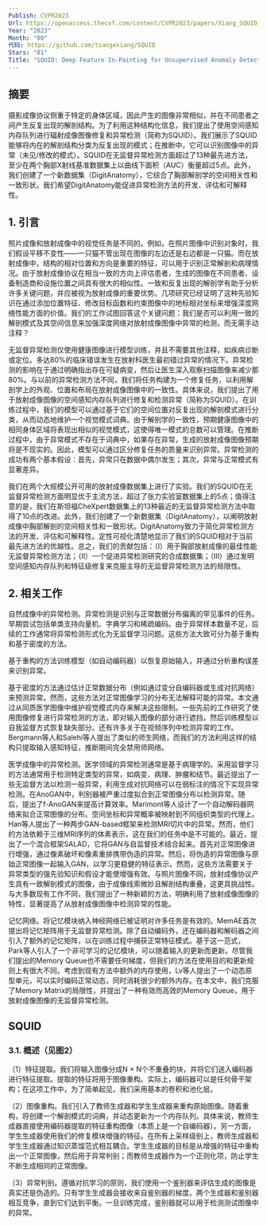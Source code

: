 ```yaml
---
Publish: CVPR2023
Url: https://openaccess.thecvf.com/content/CVPR2023/papers/Xiang_SQUID_Deep_Feature_In-Painting_for_Unsupervised_Anomaly_Detection_CVPR_2023_paper.pdf
Year: "2023"
Month: "00"
代码: https://github.com/tiangexiang/SQUID
Stars: "81"
Title: "SQUID: Deep Feature In-Painting for Unsupervised Anomaly Detection"
---
```

## 摘要

摄影成像协议侧重于特定的身体区域，因此产生的图像非常相似，并在不同患者之间产生反复出现的解剖结构。为了利用这种结构化信息，我们提出了使用空间感知内存队列进行辐射成像图像修复和异常检测（简称为SQUID）。我们展示了SQUID能够将内在的解剖结构分类为反复出现的模式；在推断中，它可以识别图像中的异常（未见/修改的模式）。SQUID在无监督异常检测方面超过了13种最先进方法，至少在两个胸部X射线基准数据集上以曲线下面积（AUC）衡量超过5点。此外，我们创建了一个新数据集（DigitAnatomy），它综合了胸部解剖学的空间相关性和一致形状。我们希望DigitAnatomy能促进异常检测方法的开发、评估和可解释性。

## 1. 引言 

照片成像和放射成像中的视觉任务是不同的。例如，在照片图像中识别对象时，我们假设平移不变性——一只猫不管出现在图像的左边还是右边都是一只猫。而在放射成像中，结构的相对位置和方向是重要的特征，可以用于识别正常解剖和病理情况。由于放射成像协议在相当一致的方向上评估患者，生成的图像在不同患者、设备制造商和设施位置之间具有很大的相似性。一致和反复出现的解剖学有助于分析许多关键问题，并应被视为放射成像的重要优势。几项研究已经证明了这种先验知识在通过添加位置特征、修改目标函数和约束图像中的地标相对坐标来增强深度网络性能方面的价值。我们的工作试图回答这个关键问题：我们是否可以利用一致的解剖模式及其空间信息来加强深度网络对放射成像图像中异常的检测，而无需手动注释？

无监督异常检测仅使用健康图像进行模型训练，并且不需要其他注释，如疾病诊断或定位。多达80%的临床错误发生在放射科医生最初错过异常的情况下。异常检测的影响在于通过明确指出存在可疑病变，然后让医生深入观察扫描图像来减少那80%。与以前的异常检测方法不同，我们将任务构建为一个修复任务，以利用解剖学上的外观、位置和布局在放射成像图像中的一致性。具体来说，我们提出了用于放射成像图像的空间感知内存队列进行修复和检测异常（简称为SQUID）。在训练过程中，我们的模型可以通过基于它们的空间位置对反复出现的解剖模式进行分类，从而动态地维护一个视觉模式词典。由于解剖学的一致性，预期健康图像中的相同身体区域将表现出相似的视觉模式，这使得唯一模式的总数可以管理。在推断过程中，由于异常模式不存在于词典中，如果存在异常，生成的放射成像图像预期将是不现实的。因此，模型可以通过区分修复任务的质量来识别异常。异常检测的成功有两个基本假设：首先，异常只在数据中偶尔发生；其次，异常与正常模式有显著差异。

我们在两个大规模公开可用的放射成像数据集上进行了实验。我们的SQUID在无监督异常检测方面明显优于主流方法，超过了张力实验室数据集上的5点；值得注意的是，我们在斯坦福CheXpert数据集上的13种最近的无监督异常检测方法中取得了10点的改进。此外，我们创建了一个新数据集（DigitAnatomy），以阐明放射成像中胸部解剖的空间相关性和一致形状。DigitAnatomy致力于简化异常检测方法的开发、评估和可解释性。定性可视化清楚地显示了我们的SQUID相对于当前最先进方法的优越性。总之，我们的贡献包括：（I）用于胸部放射成像的最佳性能无监督异常检测方法；（II）一个促进异常检测研究的合成数据集；（III）通过发明空间感知内存队列和特征级修复来克服主导的无监督异常检测方法的局限性。

## 2. 相关工作 

自然成像中的异常检测。异常检测是识别与正常数据分布偏离的罕见事件的任务。早期尝试包括单类支持向量机、字典学习和稀疏编码。由于异常样本数量不足，后续的工作通常将异常检测形式化为无监督学习问题。这些方法大致可分为基于重构和基于密度的方法。

基于重构的方法训练模型（如自动编码器）以恢复原始输入，并通过分析重构误差来识别异常。

基于密度的方法通过估计正常数据分布（例如通过变分自编码器或生成对抗网络）来预测异常。然而，这些方法对正常图像学习的分布无法解释可能的异常。本文通过从同质医学图像中维护视觉模式内存来解决这些限制。一些先前的工作研究了使用图像修复进行异常检测的方法，即对输入图像的部分进行遮挡，然后训练模型以自我监督方式恢复缺失部分。还有许多关于在视频序列中检测异常的工作。Bergmann等人和Salehi等人提出了类似的师生网络，而我们的方法利用这样的结构只提取输入感知特征，推断期间完全禁用师网络。

医学成像中的异常检测。医学领域的异常检测通常是基于病理学的。采用监督学习的方法通常用于检测特定类型的异常，如病变、病理、肿瘤和结节。最近提出了一些无监督方法以检测一般异常，利用生成对抗网络可以在弱标注的情况下实现异常检测。在AnoGAN中，判别器被严重过度拟合到正常图像分布以检测异常。随后，提出了f-AnoGAN来提高计算效率。Marimont等人设计了一个自动解码器网络来拟合正常图像的分布。空间坐标和异常概率被映射到不同组织类型的代理上。Han等人提出了一种两步GAN-based框架来检测MRI切片中的异常。然而，他们的方法依赖于三维MRI序列的体素表示，这在我们的任务中是不可能的。最近，提出了一个混合框架SALAD，它将GAN与自监督技术结合起来。首先对正常图像进行增强，通过像素破坏和像素重排携带伪造的异常。然后，将伪造的异常图像与原始正常图像一起输入GAN，以学习更稳健的特征表示。然而，这些方法需要关于异常类型的强先验知识和假设才能使增强有效。与照片图像不同，放射成像协议产生具有一致解剖模式的图像，由于成像线索微妙且解剖结构重叠，这更具挑战性。与大多数现有工作不同，我们提出了一种新颖的方法，明确利用了放射成像图像的特性，显著提高了从放射成像图像中检测异常的性能。

记忆网络。将记忆模块纳入神经网络已被证明对许多任务是有效的。MemAE首次提出将记忆矩阵用于无监督异常检测。除了自动编码外，还在编码器和解码器之间引入了额外的记忆矩阵，以在训练过程中捕获正常特征模式。基于这一范式，Park等人引入了一个非可学习的记忆模块，可以随着输入的更新而更新。尽管我们提出的Memory Queue也不需要任何梯度，但我们的方法在使用目的和更新规则上有很大不同。考虑到现有方法中额外的内存使用，Lv等人提出了一个动态原型单元，可以实时编码正常动态，同时消耗很少的额外内存。在本文中，我们克服了Memory Matrix的局限性，并提出了一种有效而高效的Memory Queue，用于放射成像图像的无监督异常检测。

  
## SQUID 

### 3.1. 概述（见图2） 

（1）特征提取。我们将输入图像分成N × N个不重叠的块，并将它们送入编码器进行特征提取。提取的特征将用于图像重构。实际上，编码器可以是任何骨干架构；在这项工作中，为了简单起见，我们采用基本的卷积和池化层。 

（2）图像重构。我们引入了教师生成器和学生生成器来重构原始图像。随着重构，将创建一个解剖模式的词典，并动态更新为一个内存队列。具体来说，教师生成器直接使用编码器提取的特征重构图像（本质上是一个自编码器）。另一方面，学生生成器使用我们的修复模块增强的特征。在所有上采样级别上，教师生成器和学生生成器通过知识蒸馏范式相互耦合。学生生成器的目标是从增强的特征中重构出一个正常图像，然后用于异常判别；而教师生成器作为一个正则化项，防止学生不断生成相同的正常图像。 

（3）异常判别。遵循对抗学习的原则，我们使用一个鉴别器来评估生成的图像是真实还是伪造的。只有学生生成器会接收来自鉴别器的梯度。两个生成器和鉴别器相互竞争，直到它们达到平衡。一旦训练完成，鉴别器就可以用于检测测试图像中的异常。